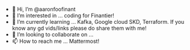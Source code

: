 - 👋 Hi, I’m @aaronfoofinant
- 👀 I’m interested in ... coding for Finantier!
- 🌱 I’m currently learning ... Kafka, Google cloud SKD, Terraform. If you know any gd vids/links please do share them with me!
- 💞️ I’m looking to collaborate on ...
- 📫 How to reach me ... Mattermost!

<!---
aaronfoofinant/aaronfoofinant is a ✨ special ✨ repository because its `README.md` (this file) appears on your GitHub profile.
You can click the Preview link to take a look at your changes.
--->
